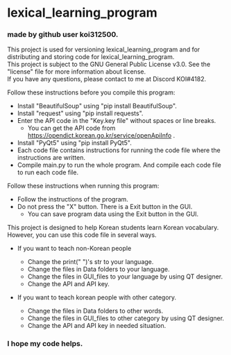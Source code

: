 # lexical_learning_program
### made by github user koi312500.
This project is used for versioning lexical_learning_program and for distributing and storing code for lexical_learning_program.  
This project is subject to the GNU General Public License v3.0. See the "license" file for more information about license.  
If you have any questions, please contact to me at Discord KOI#4182.

Follow these instructions before you compile this program:
+ Install "BeautifulSoup" using "pip install BeautifulSoup".  
+ Install "request" using "pip install requests".  
+ Enter the API code in the "Key.key file" without spaces or line breaks.  
  - You can get the API code from https://opendict.korean.go.kr/service/openApiInfo .
+ Install "PyQt5" using "pip install PyQt5".
+ Each code file contains instructions for running the code file where the instructions are written.
+ Compile main.py to run the whole program. And compile each code file to run each code file.

Follow these instructions when running this program:
+ Follow the instructions of the program.
+ Do not press the "X" button. There is a Exit button in the GUI.
  - You can save program data using the Exit button in the GUI.

This project is designed to help Korean students learn Korean vocabulary.
However, you can use this code file in several ways.
- If you want to teach non-Korean people
  + Change the print(" ")'s str to your language.
  + Change the files in Data folders to your language.
  + Change the files in GUI_files to your language by using QT designer.
  + Change the API and API key.

- If you want to teach korean people with other category.
  + Change the files in Data folders to other words.
  + Change the files in GUI_files to other category by using QT designer.
  + Change the API and API key in needed situation.

### I hope my code helps.
